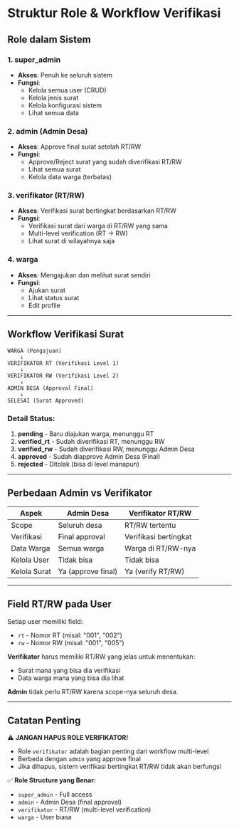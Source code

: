 # Struktur Role & Workflow Verifikasi

## Role dalam Sistem

### 1. **super_admin**
- **Akses**: Penuh ke seluruh sistem
- **Fungsi**: 
  - Kelola semua user (CRUD)
  - Kelola jenis surat
  - Kelola konfigurasi sistem
  - Lihat semua data

### 2. **admin** (Admin Desa)
- **Akses**: Approve final surat setelah RT/RW
- **Fungsi**:
  - Approve/Reject surat yang sudah diverifikasi RT/RW
  - Lihat semua surat
  - Kelola data warga (terbatas)

### 3. **verifikator** (RT/RW)
- **Akses**: Verifikasi surat bertingkat berdasarkan RT/RW
- **Fungsi**:
  - Verifikasi surat dari warga di RT/RW yang sama
  - Multi-level verification (RT → RW)
  - Lihat surat di wilayahnya saja

### 4. **warga**
- **Akses**: Mengajukan dan melihat surat sendiri
- **Fungsi**:
  - Ajukan surat
  - Lihat status surat
  - Edit profile

---

## Workflow Verifikasi Surat

```
WARGA (Pengajuan)
    ↓
VERIFIKATOR RT (Verifikasi Level 1)
    ↓
VERIFIKATOR RW (Verifikasi Level 2)
    ↓
ADMIN DESA (Approval Final)
    ↓
SELESAI (Surat Approved)
```

### Detail Status:
1. **pending** - Baru diajukan warga, menunggu RT
2. **verified_rt** - Sudah diverifikasi RT, menunggu RW
3. **verified_rw** - Sudah diverifikasi RW, menunggu Admin Desa
4. **approved** - Sudah diapprove Admin Desa (Final)
5. **rejected** - Ditolak (bisa di level manapun)

---

## Perbedaan Admin vs Verifikator

| Aspek | Admin Desa | Verifikator RT/RW |
|-------|------------|-------------------|
| Scope | Seluruh desa | RT/RW tertentu |
| Verifikasi | Final approval | Verifikasi bertingkat |
| Data Warga | Semua warga | Warga di RT/RW-nya |
| Kelola User | Tidak bisa | Tidak bisa |
| Kelola Surat | Ya (approve final) | Ya (verify RT/RW) |

---

## Field RT/RW pada User

Setiap user memiliki field:
- `rt` - Nomor RT (misal: "001", "002")
- `rw` - Nomor RW (misal: "001", "005")

**Verifikator** harus memiliki RT/RW yang jelas untuk menentukan:
- Surat mana yang bisa dia verifikasi
- Data warga mana yang bisa dia lihat

**Admin** tidak perlu RT/RW karena scope-nya seluruh desa.

---

## Catatan Penting

⚠️ **JANGAN HAPUS ROLE VERIFIKATOR!**
- Role `verifikator` adalah bagian penting dari workflow multi-level
- Berbeda dengan `admin` yang approve final
- Jika dihapus, sistem verifikasi bertingkat RT/RW tidak akan berfungsi

✅ **Role Structure yang Benar:**
- `super_admin` - Full access
- `admin` - Admin Desa (final approval)
- `verifikator` - RT/RW (multi-level verification)
- `warga` - User biasa

